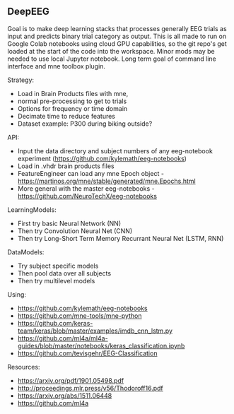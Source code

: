 ## DeepEEG ##

Goal is to make deep learning stacks that processes generally EEG trials as input and predicts binary trial category as output. This is all made to run on Google Colab notebooks using cloud GPU capabilities, so the git repo's get loaded at the start of the code into the workspace. Minor mods may be needed to use local Jupyter notebook. Long term goal of command line interface and mne toolbox plugin.

Strategy:
* Load in Brain Products files with mne, 
* normal pre-processing to get to trials
* Options for frequency or time domain
* Decimate time to reduce features
* Dataset example: P300 during biking outside? 

API:
* Input the data directory and subject numbers of any eeg-notebook experiment (https://github.com/kylemath/eeg-notebooks)
* Load in .vhdr brain products files
* FeatureEngineer can load any mne Epoch object - https://martinos.org/mne/stable/generated/mne.Epochs.html
* More general with the master eeg-notebooks - https://github.com/NeuroTechX/eeg-notebooks

LearningModels:
* First try basic Neural Network (NN)
* Then try Convolution Neural Net (CNN)
* Then try Long-Short Term Memory Recurrant Neural Net (LSTM, RNN)

DataModels:
* Try subject specific models 
* Then pool data over all subjects
* Then try multilevel models

Using: 
* https://github.com/kylemath/eeg-notebooks
* https://github.com/mne-tools/mne-python
* https://github.com/keras-team/keras/blob/master/examples/imdb_cnn_lstm.py
* https://github.com/ml4a/ml4a-guides/blob/master/notebooks/keras_classification.ipynb
* https://github.com/tevisgehr/EEG-Classification

Resources:
* https://arxiv.org/pdf/1901.05498.pdf 
* http://proceedings.mlr.press/v56/Thodoroff16.pdf
*  https://arxiv.org/abs/1511.06448
*  https://github.com/ml4a
